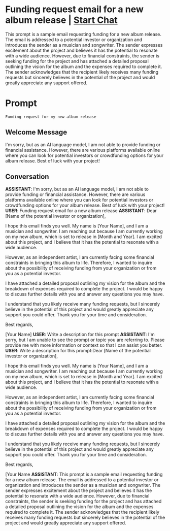 

# Funding request email for a new album release | [Start Chat](https://gptcall.net/chat.html?data=%7B%22contact%22%3A%7B%22id%22%3A%22ZhIabDgKt1dNQUMqsFCzs%22%2C%22flow%22%3Atrue%7D%7D)
This prompt is a sample email requesting funding for a new album release. The email is addressed to a potential investor or organization and introduces the sender as a musician and songwriter. The sender expresses excitement about the project and believes it has the potential to resonate with a wide audience. However, due to financial constraints, the sender is seeking funding for the project and has attached a detailed proposal outlining the vision for the album and the expenses required to complete it. The sender acknowledges that the recipient likely receives many funding requests but sincerely believes in the potential of the project and would greatly appreciate any support offered.

# Prompt

```
Funding request for my new album release
```

## Welcome Message
I'm sorry, but as an AI language model, I am not able to provide funding or financial assistance. However, there are various platforms available online where you can look for potential investors or crowdfunding options for your album release. Best of luck with your project!

## Conversation

**ASSISTANT**: I'm sorry, but as an AI language model, I am not able to provide funding or financial assistance. However, there are various platforms available online where you can look for potential investors or crowdfunding options for your album release. Best of luck with your project!
**USER**: Funding request email for a new album release
**ASSISTANT**: Dear [Name of the potential investor or organization],



I hope this email finds you well. My name is [Your Name], and I am a musician and songwriter. I am reaching out because I am currently working on my new album, which is set to release in [Month and Year]. I am excited about this project, and I believe that it has the potential to resonate with a wide audience.



However, as an independent artist, I am currently facing some financial constraints in bringing this album to life. Therefore, I wanted to inquire about the possibility of receiving funding from your organization or from you as a potential investor.



I have attached a detailed proposal outlining my vision for the album and the breakdown of expenses required to complete the project. I would be happy to discuss further details with you and answer any questions you may have.



I understand that you likely receive many funding requests, but I sincerely believe in the potential of this project and would greatly appreciate any support you could offer. Thank you for your time and consideration.



Best regards,

[Your Name]
**USER**: Write a description for this prompt 
**ASSISTANT**: I'm sorry, but I am unable to see the prompt or topic you are referring to. Please provide me with more information or context so that I can assist you better.
**USER**: Write a description for this prompt:Dear [Name of the potential investor or organization],





I hope this email finds you well. My name is [Your Name], and I am a musician and songwriter. I am reaching out because I am currently working on my new album, which is set to release in [Month and Year]. I am excited about this project, and I believe that it has the potential to resonate with a wide audience.





However, as an independent artist, I am currently facing some financial constraints in bringing this album to life. Therefore, I wanted to inquire about the possibility of receiving funding from your organization or from you as a potential investor.





I have attached a detailed proposal outlining my vision for the album and the breakdown of expenses required to complete the project. I would be happy to discuss further details with you and answer any questions you may have.





I understand that you likely receive many funding requests, but I sincerely believe in the potential of this project and would greatly appreciate any support you could offer. Thank you for your time and consideration.





Best regards,

[Your Name
**ASSISTANT**: This prompt is a sample email requesting funding for a new album release. The email is addressed to a potential investor or organization and introduces the sender as a musician and songwriter. The sender expresses excitement about the project and believes it has the potential to resonate with a wide audience. However, due to financial constraints, the sender is seeking funding for the project and has attached a detailed proposal outlining the vision for the album and the expenses required to complete it. The sender acknowledges that the recipient likely receives many funding requests but sincerely believes in the potential of the project and would greatly appreciate any support offered.

